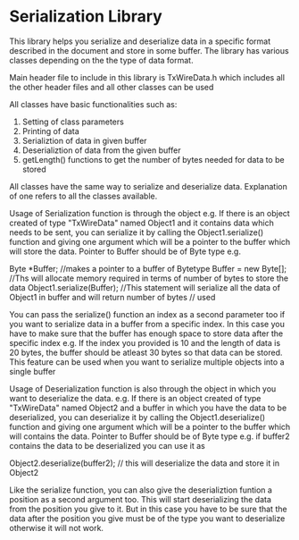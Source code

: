 # Serialization Library

This library helps you serialize and deserialize data in a specific format described in the document and store in some buffer. 
The library has various classes depending on the the type of data format. 

Main header file to include in this library is TxWireData.h which includes all the other header files and all other classes 
can be used

All classes have basic functionalities such as:
1. Setting of class parameters
2. Printing of data
3. Serializtion of data in given buffer
4. Deserializtion of data from the given buffer
5. getLength() functions to get the number of bytes needed for data to be stored


All classes have the same way to serialize and deserialize data. Explanation of one refers to all the classes available.


Usage of Serialization function is through the object e.g. If there is an object created of type "TxWireData" named Object1
and it contains data which needs to be sent, you can serialize it by calling the Object1.serialize() function and giving one 
argument which will be a pointer to the buffer which will store the data. Pointer to Buffer should be of Byte type e.g.



Byte *Buffer; //makes a pointer to a buffer of Bytetype
Buffer = new Byte[<lengthofObject>]; //Ths will allocate memory required in terms of number of bytes to store the data
Object1.serialize(Buffer); //This statement will serialize all the data of Object1 in buffer and will return number of bytes                              // used


You can pass the serialize() function an index as a second parameter too if you want to serialize data in a buffer from a specific index. In this case you have to make sure that the buffer has enough space to store data after the specific index e.g. If the index you provided is 10 and the length of data is 20 bytes, the buffer should be atleast 30 bytes so that data can be stored.
This feature can be used when you want to serialize multiple objects into a single buffer


Usage of Deserialization function is also through the object in which you want to deserialize the data. e.g. If there is an object created of type "TxWireData" named Object2 and a buffer in which you have the data to be deserialized, you can deserialize it by calling the Object1.deserialize() function and giving one argument which will be a pointer to the buffer which will contains the data. Pointer to Buffer should be of Byte type e.g. if buffer2 contains the data to be deserialized you can use it as



Object2.deserialize(buffer2); // this will deserialize the data and store it in Object2


Like the serialize function, you can also give the deserializtion funtion a position as a second argument too. This will start deserializing the data from the position you give to it. But in this case you have to be sure that the data after the position you give must be of the type you want to deserialize otherwise it will not work.




